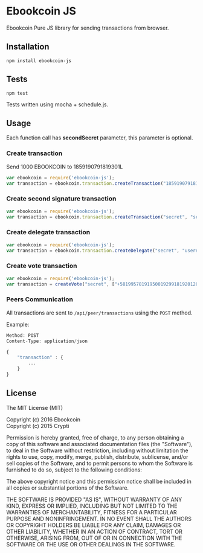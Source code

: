 # Ebookcoin JS

Ebookcoin Pure JS library for sending transactions from browser.

## Installation

```
npm install ebookcoin-js
```

## Tests

```
npm test
```

Tests written using mocha + schedule.js.

## Usage

Each function call has **secondSecret** parameter, this parameter is optional.

### Create transaction

Send 1000 EBOOKCOIN to 1859190791819301L

```js
var ebookcoin = require('ebookcoin-js');
var transaction = ebookcoin.transaction.createTransaction("1859190791819301L", 1000, "secret", "secondSecret");
```

### Create second signature transaction

```js
var ebookcoin = require('ebookcoin-js');
var transaction = ebookcoin.transaction.createTransaction("secret", "secondSecret");
```

### Create delegate transaction

```js
var ebookcoin = require('ebookcoin-js');
var transaction = ebookcoin.transaction.createDelegate("secret", "username", "secondSecret");
```

### Create vote transaction


```js
var ebookcoin = require('ebookcoin-js');
var transaction = createVote("secret", ["+58199578191950019299181920120128129"], "secondSecret");
```

### Peers Communication

All transactions are sent to `/api/peer/transactions` using the `POST` method.

Example:

```js
Method: POST
Content-Type: application/json

{
    "transaction" : {
        ...
    }
}
```

## License

The MIT License (MIT)

Copyright (c) 2016 Ebookcoin  
Copyright (c) 2015 Crypti

Permission is hereby granted, free of charge, to any person obtaining a copy of this software and associated documentation files (the "Software"), to deal in the Software without restriction, including without limitation the rights to use, copy, modify, merge, publish, distribute, sublicense, and/or sell copies of the Software, and to permit persons to whom the Software is furnished to do so, subject to the following conditions:

The above copyright notice and this permission notice shall be included in all copies or substantial portions of the Software.

THE SOFTWARE IS PROVIDED "AS IS", WITHOUT WARRANTY OF ANY KIND, EXPRESS OR IMPLIED, INCLUDING BUT NOT LIMITED TO THE WARRANTIES OF MERCHANTABILITY, FITNESS FOR A PARTICULAR PURPOSE AND NONINFRINGEMENT. IN NO EVENT SHALL THE AUTHORS OR COPYRIGHT HOLDERS BE LIABLE FOR ANY CLAIM, DAMAGES OR OTHER LIABILITY, WHETHER IN AN ACTION OF CONTRACT, TORT OR OTHERWISE, ARISING FROM, OUT OF OR IN CONNECTION WITH THE SOFTWARE OR THE USE OR OTHER DEALINGS IN THE SOFTWARE.

